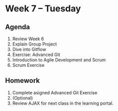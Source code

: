 # Week 7 – Tuesday

## Agenda
1. Review Week 6
1. Explain Group Project
1. Dive into Gitflow
1. Exercise: Advanced Git
1. Introduction to Agile Development and Scrum
1. Scrum Exercise

## Homework
1. Complete asigned Advanced Git Exercise
1. (Optional)
1. Review AJAX for next class in the learning portal.


